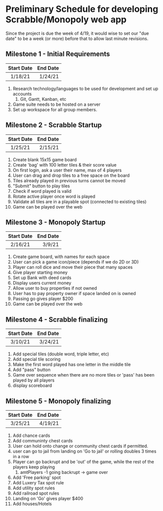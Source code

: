 # Preliminary Schedule for developing Scrabble/Monopoly web app
Since the project is due the week of 4/19, it would wise to set our "due date" to be a week (or more) before that to allow last minute revisions.


## Milestone 1 - Initial Requirements
| Start Date     | End Date     |
| :----------: | -----------: |
| 1/18/21   | 1/24/21    |

1. Research technology/languages to be used for development and set up accounts
    1. Git, Gantt, Kanban, etc
2. Game suite needs to be hosted on a server
3. Set up workspace for all group members.

## Milestone 2 - Scrabble Startup
| Start Date     | End Date     |
| :----------: | -----------: |
| 1/25/21  | 2/15/21    |
1. Create blank 15x15 game board
1. Create 'bag' with 100 letter tiles & their score value
1. On first login, ask a user their name, max of 4 players
1. User can drag and drop tiles to a free space on the board
1. Tiles already played in previous turns cannot be moved
1. "Submit" button to play tiles
1. Check if word played is valid
1. Rotate active player once word is played
1. Validate all tiles are in a playable spot (connected to existing tiles)
1. Game can be played over the web

## Milestone 3 - Monopoly Startup
| Start Date     | End Date     |
| :----------: | -----------: |
| 2/16/21  | 3/9/21    |
1. Create game board, with names for each space
1. User can pick a game icon/piece (depends if we do 2D or 3D)
1. Player can roll dice and move their piece that many spaces
1. Give player starting money
1. Set up Bank with deed cards
1. Display users current money
1. Allow user to buy properties if not owned
1. User has to pay property owner if space landed on is owned
1. Passing go gives player $200
1. Game can be played over the web

## Milestone 4 - Scrabble finalizing
| Start Date     | End Date     |
| :----------: | -----------: |
| 3/10/21  | 3/24/21    |
1. Add special tiles (double word, triple letter, etc)
1. Add special tile scoring
1. Make the first word played has one letter in the middle tile
1. Add "pass" button
1. Game over sequence when there are no more tiles or 'pass' has been played by all players
1. display scoreboard


## Milestone 5 - Monopoly finalizing
| Start Date     | End Date     |
| :----------: | -----------: |
| 3/25/21  | 4/19/21    |
1. Add chance cards
1. Add communinty chest cards
1. User can hold onto change or community chest cards if permitted.
1. user can go to jail from landing on 'Go to jail' or rolling doubles 3 times in a row
1. Player can go backrupt and be 'out' of the game, while the rest of the players keep playing
    1. amtPlayers -1 going backrupt -> game over
1. Add 'Free parking' spot
1. Add Luxery Tax spot rule
1. Add utility spot rules
1. Add railroad spot rules
1. Landing on 'Go' gives player $400
1. Add houses/Hotels
